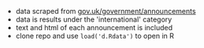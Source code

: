 - data scraped from [gov.uk/government/announcements](https://www.gov.uk/government/announcements?keywords=&taxons%5B%5D=37d0fa26-abed-4c74-8835-b3b51ae1c8b2&subtaxons%5B%5D=all&announcement_filter_option=all&departments%5B%5D=all&people%5B%5D=all&world_locations%5B%5D=all&from_date=&to_date=)
- data is results under the 'international' category
- text and html of each announcement is included
- clone repo and use `load('d.Rdata')` to open in R
